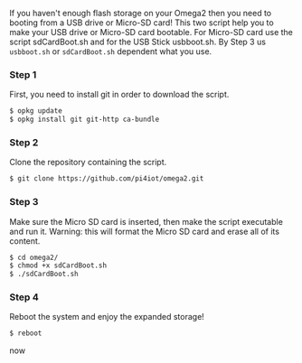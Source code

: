 If you haven't enough flash storage on your Omega2 then you need to booting from a USB drive or Micro-SD card! 
This two script help you to make your USB drive or Micro-SD card bootable. 
For Micro-SD card use the script sdCardBoot.sh and for the  USB Stick usbboot.sh.
By Step 3 us `usbboot.sh` or `sdCardBoot.sh` dependent what you use.

### Step 1
First, you need to install git in order to download the script.
```sh
$ opkg update
$ opkg install git git-http ca-bundle
```
### Step 2
Clone the repository containing the script.
```sh
$ git clone https://github.com/pi4iot/omega2.git
```
### Step 3
Make sure the Micro SD card is inserted, then make the script executable and run it. 
Warning: this will format the Micro SD card and erase all of its content.
```sh
$ cd omega2/
$ chmod +x sdCardBoot.sh
$ ./sdCardBoot.sh
```
### Step 4
Reboot the system and enjoy the expanded storage!
```sh
$ reboot 
```
now 

